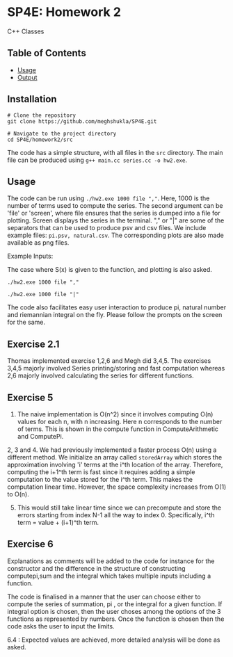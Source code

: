 # SP4E: Homework 2

C++ Classes

## Table of Contents

- [Usage](#usage)
- [Output](#output)


## Installation

```
# Clone the repository
git clone https://github.com/meghshukla/SP4E.git

# Navigate to the project directory
cd SP4E/homework2/src
```

The code has a simple structure, with all files in the ```src``` directory. The main file can be produced using ```g++ main.cc series.cc -o hw2.exe```.



## Usage

The code can be run using ```./hw2.exe 1000 file ","```. Here, 1000 is the number of terms used to compute the series. The second argument can be 'file' or 'screen', where file ensures that the series is dumped into a file for plotting. Screen displays the series in the terminal. "," or "|" are some of the separators that can be used to produce psv and csv files. We include example files: ```pi.psv, natural.csv```. The corresponding plots are also made available as png files.

Example Inputs:

The case where S(x) is given to the function, and plotting is also asked. 

```./hw2.exe 1000 file ","```

```./hw2.exe 1000 file "|"```

The code also facilitates easy user interaction to produce pi, natural number and riemannian integral on the fly. Please follow the prompts on the screen for the same.

## Exercise 2.1

Thomas implemented exercise 1,2,6 and Megh did 3,4,5. The exercises 3,4,5 majorly involved Series printing/storing and fast computation whereas 2,6 majorly involved calculating the series for different functions.

## Exercise 5

1. The naive implementation is O(n^2) since it involves computing O(n) values for each n, with n increasing. Here n corresponds to the number of terms. This is shown in the compute function in ComputeArithmetic and ComputePi.

2, 3 and 4. We had previously implemented a faster process O(n) using a different method. We initialize an array called ```storedArray``` which stores the approximation involving 'i' terms at the i^th location of the array. Therefore, computing the i+1^th term is fast since it requires adding a simple computation to the value stored for the i^th term. This makes the computation linear time. However, the space complexity increases from O(1) to O(n).

5. This would still take linear time since we can precompute and store the errors starting from index N-1 all the way to index 0. Specifically, i^th term = value + (i+1)^th term. 

## Exercise 6

Explanations as comments will be added to the code for instance for the constructor and the difference in the structure of constructing computepi,sum and the integral which takes multiple inputs including a function.

The code is finalised in a manner that the user can choose either to compute the series of summation, pi , or the integral for a given function. If integral option is chosen, then the user choses among the options of the 3 functions as represented by numbers. Once the function is chosen then the code asks the user to input the limits.

6.4 : Expected values are achieved, more detailed analysis will be done as asked.

